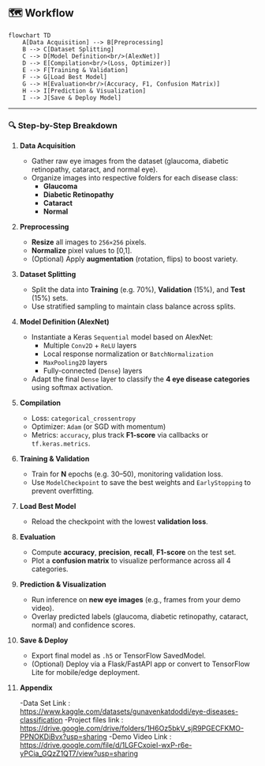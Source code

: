 ## 🗺️ Workflow

```mermaid
flowchart TD
    A[Data Acquisition] --> B[Preprocessing]
    B --> C[Dataset Splitting]
    C --> D[Model Definition<br/>(AlexNet)]
    D --> E[Compilation<br/>(Loss, Optimizer)]
    E --> F[Training & Validation]
    F --> G[Load Best Model]
    G --> H[Evaluation<br/>(Accuracy, F1, Confusion Matrix)]
    H --> I[Prediction & Visualization]
    I --> J[Save & Deploy Model]
```

---

### 🔍 Step-by-Step Breakdown

1. **Data Acquisition**  
   - Gather raw eye images from the dataset (glaucoma, diabetic retinopathy, cataract, and normal eye).  
   - Organize images into respective folders for each disease class:  
     - **Glaucoma**  
     - **Diabetic Retinopathy**  
     - **Cataract**  
     - **Normal**

2. **Preprocessing**  
   - **Resize** all images to `256×256` pixels.  
   - **Normalize** pixel values to [0,1].  
   - (Optional) Apply **augmentation** (rotation, flips) to boost variety.

3. **Dataset Splitting**  
   - Split the data into **Training** (e.g. 70%), **Validation** (15%), and **Test** (15%) sets.  
   - Use stratified sampling to maintain class balance across splits.

4. **Model Definition (AlexNet)**  
   - Instantiate a Keras `Sequential` model based on AlexNet:  
     - Multiple `Conv2D` + `ReLU` layers  
     - Local response normalization or `BatchNormalization`  
     - `MaxPooling2D` layers  
     - Fully-connected (`Dense`) layers  
   - Adapt the final `Dense` layer to classify the **4 eye disease categories** using softmax activation.

5. **Compilation**  
   - Loss: `categorical_crossentropy`  
   - Optimizer: `Adam` (or SGD with momentum)  
   - Metrics: `accuracy`, plus track **F1-score** via callbacks or `tf.keras.metrics`.

6. **Training & Validation**  
   - Train for **N** epochs (e.g. 30–50), monitoring validation loss.  
   - Use `ModelCheckpoint` to save the best weights and `EarlyStopping` to prevent overfitting.

7. **Load Best Model**  
   - Reload the checkpoint with the lowest **validation loss**.

8. **Evaluation**  
   - Compute **accuracy**, **precision**, **recall**, **F1-score** on the test set.  
   - Plot a **confusion matrix** to visualize performance across all 4 categories.

9. **Prediction & Visualization**  
   - Run inference on **new eye images** (e.g., frames from your demo video).  
   - Overlay predicted labels (glaucoma, diabetic retinopathy, cataract, normal) and confidence scores.

10. **Save & Deploy**  
    - Export final model as `.h5` or TensorFlow SavedModel.  
    - (Optional) Deploy via a Flask/FastAPI app or convert to TensorFlow Lite for mobile/edge deployment.
    
11. **Appendix**

    -Data Set Link : https://www.kaggle.com/datasets/gunavenkatdoddi/eye-diseases-classification
    -Project files link : https://drive.google.com/drive/folders/1H6Oz5bkV_sjR9PGECFKMO-PPNOKDiBvx?usp=sharing
    -Demo Video Link : https://drive.google.com/file/d/1LGFCxoieI-wxP-r6e-yPCia_GQzZ1QT7/view?usp=sharing

